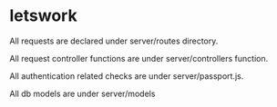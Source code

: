 # letswork

All requests are declared under server/routes directory.

All request controller functions are under server/controllers function.

All authentication related checks are under server/passport.js.

All db models are under server/models

